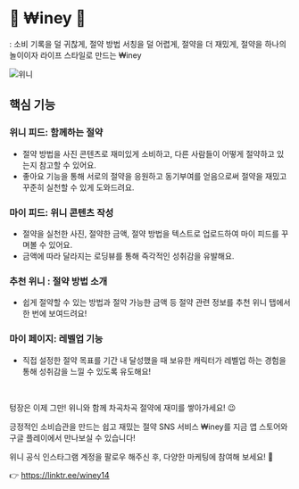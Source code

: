 # 👑 ₩iney 💸

: 소비 기록을 덜 귀찮게, 절약 방법 서칭을 덜 어렵게, 절약을 더 재밌게, 절약을 하나의 놀이이자 라이프 스타일로 만드는 ₩iney

![위니](https://github.com/team-winey/.github/assets/68090939/d1ea0450-10bc-4fca-a8ac-c143fe1192c8)


## 핵심 기능 

### 위니 피드: 함께하는 절약

- 절약 방법을 사진 콘텐츠로 재미있게 소비하고, 다른 사람들이 어떻게 절약하고 있는지 참고할 수 있어요.
- 좋아요 기능을 통해 서로의 절약을 응원하고 동기부여를 얻음으로써 절약을 재밌고 꾸준히 실천할 수 있게 도와드려요.

### 마이 피드: 위니 콘텐츠 작성

- 절약을 실천한 사진, 절약한 금액, 절약 방법을 텍스트로 업로드하여 마이 피드를 꾸며볼 수 있어요.
- 금액에 따라 달라지는 로딩뷰를 통해 즉각적인 성취감을 유발해요.

### 추천 위니 : 절약 방법 소개

- 쉽게 절약할 수 있는 방법과 절약 가능한 금액 등 절약 관련 정보를 추천 위니 탭에서 한 번에 보여드려요!

### 마이 페이지: 레벨업 기능

- 직접 설정한 절약 목표를 기간 내 달성했을 때 보유한 캐릭터가 레벨업 하는 경험을 통해 성취감을 느낄 수 있도록 유도해요!

<br>

텅장은 이제 그만! 위니와 함께 차곡차곡 절약에 재미를 쌓아가세요! 😉

긍정적인 소비습관을 만드는 쉽고 재밌는 절약 SNS 서비스 ₩iney를 지금 앱 스토어와 구글 플레이에서 만나보실 수 있습니다!

위니 공식 인스타그램 계정을 팔로우 해주신 후, 다양한 마케팅에 참여해 보세요! 🙂

👉 https://linktr.ee/winey14 
